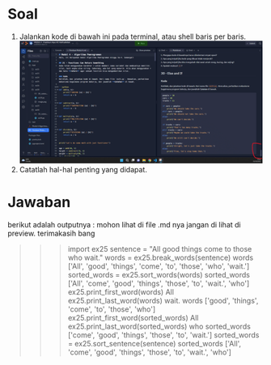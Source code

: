 # Soal
1. Jalankan kode di bawah ini pada terminal, atau shell baris per baris.![image](image.png)
2. Catatlah hal-hal penting yang didapat.

# Jawaban
berikut adalah outputnya : mohon lihat di file .md nya jangan di lihat di preview. terimakasih bang
>>> import ex25
>>> sentence = "All good things come to those who wait."
>>> words = ex25.break_words(sentence)
>>> words
['All', 'good', 'things', 'come', 'to', 'those', 'who', 'wait.']
>>> sorted_words = ex25.sort_words(words)
>>> sorted_words
['All', 'come', 'good', 'things', 'those', 'to', 'wait.', 'who']
>>> ex25.print_first_word(words)
All
>>> ex25.print_last_word(words)
wait.
>>> words
['good', 'things', 'come', 'to', 'those', 'who']
>>> ex25.print_first_word(sorted_words)
All
>>> ex25.print_last_word(sorted_words)
who
>>> sorted_words
['come', 'good', 'things', 'those', 'to', 'wait.']
>>> sorted_words = ex25.sort_sentence(sentence)
>>> sorted_words
['All', 'come', 'good', 'things', 'those', 'to', 'wait.', 'who']

